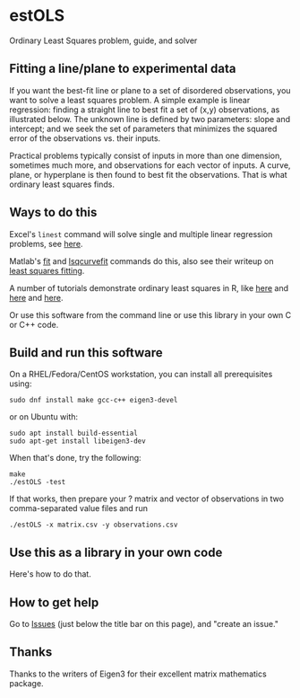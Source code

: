 # estOLS
Ordinary Least Squares problem, guide, and solver

## Fitting a line/plane to experimental data
If you want the best-fit line or plane to a set of disordered observations, you want to solve a least squares problem.
A simple example is linear regression: finding a straight line to best fit a set of (x,y) observations, as illustrated below. The unknown line is defined by two parameters: slope and intercept; and we seek the set of parameters that minimizes the squared error of the observations vs. their inputs.

Practical problems typically consist of inputs in more than one dimension, sometimes much more, and observations for each vector of inputs. A curve, plane, or hyperplane is then found to best fit the observations. That is what ordinary least squares finds.

## Ways to do this
Excel's `linest` command will solve single and multiple linear regression problems, see [here](https://support.microsoft.com/en-us/office/linest-function-84d7d0d9-6e50-4101-977a-fa7abf772b6d).

Matlab's [fit](https://www.mathworks.com/help/curvefit/fit.html) and [lsqcurvefit](https://www.mathworks.com/help/optim/ug/lsqcurvefit.html) commands do this, also see their writeup on [least squares fitting](https://www.mathworks.com/help/curvefit/least-squares-fitting.html).

A number of tutorials demonstrate ordinary least squares in R, like [here](https://www.r-econometrics.com/methods/ols/) and [here](https://www.r-bloggers.com/2017/07/ordinary-least-squares-ols-linear-regression-in-r/) and [here](https://www.ssc.wisc.edu/sscc/pubs/RFR/RFR_Regression.html).

Or use this software from the command line or use this library in your own C or C++ code.

## Build and run this software
On a RHEL/Fedora/CentOS workstation, you can install all prerequisites using:

	sudo dnf install make gcc-c++ eigen3-devel

or on Ubuntu with:

	sudo apt install build-essential
	sudo apt-get install libeigen3-dev

When that's done, try the following:

	make
	./estOLS -test

If that works, then prepare your ? matrix and vector of observations in two comma-separated value files and run

	./estOLS -x matrix.csv -y observations.csv

## Use this as a library in your own code
Here's how to do that.

## How to get help
Go to [Issues](https://github.com/markstock/estOLS/issues) (just below the title bar on this page), and "create an issue."

## Thanks
Thanks to the writers of Eigen3 for their excellent matrix mathematics package.
